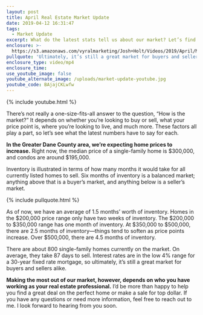 ```yaml
---
layout: post
title: April Real Estate Market Update
date: 2019-04-12 16:31:47
tags:
  - Market Update
excerpt: What do the latest stats tell us about our market? Let’s find out today.
enclosure: >-
  https://s3.amazonaws.com/vyralmarketing/Josh+Holt/Videos/2019/April/Madison%2C+WI+Real+Estate+Agent-+April+Real+Estate+Market+Update.mp4
pullquote: 'Ultimately, it’s still a great market for buyers and sellers alike.'
enclosure_type: video/mp4
enclosure_time:
use_youtube_image: false
youtube_alternate_image: /uploads/market-update-youtube.jpg
youtube_code: BAjajCKLwfw
---
```


{% include youtube.html %}

There’s not really a one-size-fits-all answer to the question, “How is the market?” It depends on whether you’re looking to buy or sell, what your price point is, where you’re looking to live, and much more. These factors all play a part, so let’s see what the latest numbers have to say for each.

**In the Greater Dane County area, we’re expecting home prices to increase.** Right now, the median price of a single-family home is $300,000, and condos are around $195,000.

Inventory is illustrated in terms of how many months it would take for all currently listed homes to sell. Six months of inventory is a balanced market; anything above that is a buyer’s market, and anything below is a seller’s market.&nbsp;

{% include pullquote.html %}

As of now, we have an average of 1.5 months’ worth of inventory. Homes in the $200,000 price range only have two weeks of inventory. The $200,000 to $350,000 range has one month of inventory. At $350,000 to $500,000, there are 2.5 months of inventory—things tend to soften as price points increase. Over $500,000, there are 4.5 months of inventory.

There are about 800 single-family homes currently on the market. On average, they take 87 days to sell. Interest rates are in the low 4% range for a 30-year fixed rate mortgage, so ultimately, it’s still a great market for buyers and sellers alike.

**Making the most out of our market, however, depends on who you have working as your real estate professional.** I’d be more than happy to help you find a great deal on the perfect home or make a sale for top dollar. If you have any questions or need more information, feel free to reach out to me. I look forward to hearing from you soon.